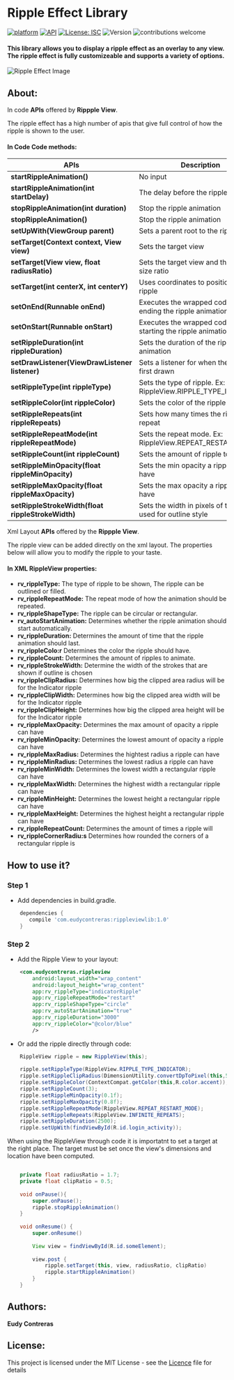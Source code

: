 
# Ripple Effect Library

[![platform](https://img.shields.io/badge/platform-Android-green.svg)](https://www.android.com)
[![API](https://img.shields.io/badge/API-21%2B-brightgreen.svg?style=flat)](https://android-arsenal.com/api?level=21s)
[![License: ISC](https://img.shields.io/badge/License-MIT-blue.svg)](https://opensource.org/licenses/ISC)
![Version](https://img.shields.io/github/release/EudyContreras/RippleEffect.svg?style=flat)
![contributions welcome](https://img.shields.io/badge/contributions-welcome-brightgreen.svg?style=flat)

#### This library allows you to display a ripple effect as an overlay to any view. The ripple effect is fully customizeable and supports a variety of options.

![Ripple Effect Image][RippleImage]

[RippleImage]: https://github.com/EudyContreras/RippleEffect/blob/EudyContreras-readme/Ripple.png


## About:

In code **APIs** offered by **Rippple View**.

The ripple effect has a high number of apis that give full control of how the ripple is shown to the user. 

#### In Code Code methods:
|APIs | Description|
|---|---|
|**startRippleAnimation()**| No input|
|**startRippleAnimation(int startDelay)**| The delay before the ripple starts|
|**stopRippleAnimation(int duration)**| Stop the ripple animation|
|**stopRippleAnimation()**| Stop the ripple animation|
|**setUpWith(ViewGroup parent)**| Sets a parent root to the ripple view|
|**setTarget(Context context, View view)**|Sets the target view|
|**setTarget(View view, float radiusRatio)**|Sets the target view and the relative size ratio|
|**setTarget(int centerX, int centerY)**|Uses coordinates to position the ripple|
|**setOnEnd(Runnable onEnd)**|Executes the wrapped code upon ending the ripple animation|
|**setOnStart(Runnable onStart)**|Executes the wrapped code upon starting the ripple animation|
|**setRippleDuration(int rippleDuration)**|Sets the duration of the ripple animation|
|**setDrawListener(ViewDrawListener listener)**|Sets a listener for when the view is first drawn|
|**setRippleType(int rippleType)**|Sets the type of ripple. Ex: RippleView.RIPPLE_TYPE_INDICATOR|
|**setRippleColor(int rippleColor)**|Sets the color of the ripple effect|
|**setRippleRepeats(int rippleRepeats)**|Sets how many times the ripple will repeat|
|**setRippleRepeatMode(int rippleRepeatMode)**|Sets the repeat mode. Ex: RippleView.REPEAT_RESTART_MODE|
|**setRippleCount(int rippleCount)**|Sets the amount of ripple to display|
|**setRippleMinOpacity(float rippleMinOpacity)**|Sets the min opacity a ripple can have|
|**setRippleMaxOpacity(float rippleMaxOpacity)**|Sets the max opacity a ripple can have|
|**setRippleStrokeWidth(float rippleStrokeWidth)**|Sets the width in pixels of the stroke used for outline style|

Xml Layout **APIs** offered by the **Rippple View**.

The ripple view can be added directly on the xml layout. The properties below will allow you to modify the ripple to your taste.

#### In XML RippleView properties:

 * **rv_rippleType:**  The type of ripple to be shown, The ripple can be outlined or filled.
 * **rv_rippleRepeatMode:**  The repeat mode of how the animation should be repeated.
 * **rv_rippleShapeType:**  The ripple can be circular or rectangular.
 * **rv_autoStartAnimation:**  Determines whether the ripple animation should start automatically.
 * **rv_rippleDuration:**  Determines the amount of time that the ripple animation should last.
 * **rv_rippleColo:r** Determines the color the ripple should have.
 * **rv_rippleCount:**  Determines the amount of ripples to animate.
 * **rv_rippleStrokeWidth:**  Determine the width of the strokes that are shown if outline is chosen
 * **rv_rippleClipRadius:**  Determines how big the clipped area radius will be for the Indicator ripple
 * **rv_rippleClipWidth:**  Determines how big the clipped area width will be for the Indicator ripple
 * **rv_rippleClipHeight:** Determines how big the clipped area height will be for the Indicator ripple
 * **rv_rippleMaxOpacity:**  Determines the max amount of opacity a ripple can have
 * **rv_rippleMinOpacity:** Determines the lowest amount of opacity a ripple can have
 * **rv_rippleMaxRadius:** Determines the hightest radius a ripple can have
 * **rv_rippleMinRadius:** Determines the lowest radius a ripple can have
 * **rv_rippleMinWidth:** Determines the lowest width a rectangular ripple can have
 * **rv_rippleMaxWidth:** Determines the highest width a rectangular ripple can have
 * **rv_rippleMinHeight:** Determines the lowest height a rectangular ripple can have
 * **rv_rippleMaxHeight:** Determines the highest height a rectangular ripple can have
 * **rv_rippleRepeatCount:** Determines the amount of times a ripple will 
 * **rv_rippleCornerRadiu:s** Determines how rounded the corners of a rectangular ripple is 
 
## How to use it?

### Step 1

* Add dependencies in build.gradle.

``` groovy
    dependencies {
       compile 'com.eudycontreras:rippleviewlib:1.0'
    }
```

### Step 2

* Add the Ripple View to your layout:

``` xml
    <com.eudycontreras.rippleview
        android:layout_width="wrap_content"  
        android:layout_height="wrap_content"
        app:rv_rippleType="indicatorRipple"
        app:rv_rippleRepeatMode="restart"
        app:rv_rippleShapeType="circle"
        app:rv_autoStartAnimation="true"
        app:rv_rippleDuration="3000"
        app:rv_rippleColor="@color/blue"
        />
```

* Or add the ripple directly through code:

``` java
    RippleView ripple = new RippleView(this);
    
    ripple.setRippleType(RippleView.RIPPLE_TYPE_INDICATOR);
    ripple.setRippleClipRadius(DimensionUtility.convertDpToPixel(this,50));
    ripple.setRippleColor(ContextCompat.getColor(this,R.color.accent));
    ripple.setRippleCount(3);
    ripple.setRippleMinOpacity(0.1f);
    ripple.setRippleMaxOpacity(0.8f);
    ripple.setRippleRepeatMode(RippleView.REPEAT_RESTART_MODE);
    ripple.setRippleRepeats(RippleView.INFINITE_REPEATS);
    ripple.setRippleDuration(2500);
    ripple.setUpWith(findViewById(R.id.login_activity));
```

When using the RippleView through code it is importatnt to set a target at the right place. The target must be set once the view's dimensions and location have been computed.

``` java

    private float radiusRatio = 1.7;
    private float clipRatio = 0.5;
        
    void onPause(){
        super.onPause();
        ripple.stopRippleAnimation()
    }
    
    void onResume() {
        super.onResume()
        
        View view = findViewById(R.id.someElement);
       
        view.post {
            ripple.setTarget(this, view, radiusRatio, clipRatio)
            ripple.startRippleAnimation()
        }
    }
```  

## Authors:

**Eudy Contreras**

## License:

This project is licensed under the MIT License - see the [Licence](https://github.com/EudyContreras/RippleEffect/blob/master/LICENSE.md) file for details
